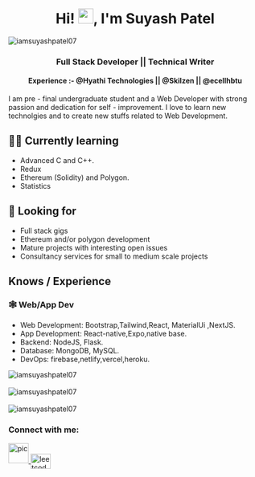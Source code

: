 <body>
<h1 align="center">Hi! <img src="https://raw.githubusercontent.com/MartinHeinz/MartinHeinz/master/wave.gif" width="30px">, I'm Suyash Patel </h1>
<div align="left"> <img src="https://komarev.com/ghpvc/?username=iamsuyashpatel07&label=Profile%20views&color=0e75b6&style=flat" alt="iamsuyashpatel07" /> </div>
    <h3 align="center">Full Stack Developer || Technical Writer</h3>
     <h4 align="center">Experience :-  @Hyathi Technologies || @Skilzen || @ecellhbtu </h4>
 
I am pre - final undergraduate student and a Web Developer with strong passion and dedication for self - improvement.
I love to learn new technolgies and to create new stuffs related to Web Development.

## 👨‍💻 Currently learning

- Advanced C and C++.
- Redux
- Ethereum (Solidity) and Polygon.
- Statistics

## 👀 Looking for

- Full stack gigs
- Ethereum and/or polygon development
- Mature projects with interesting open issues
- Consultancy services for small to medium scale projects

## Knows / Experience

### 🕸️ Web/App Dev

- Web Development: Bootstrap,Tailwind,React, MaterialUi ,NextJS.
- App Development: React-native,Expo,native base.
- Backend: NodeJS, Flask.
- Database: MongoDB, MySQL.
- DevOps: firebase,netlify,vercel,heroku.

<div><img align="center" src="https://github-readme-stats.vercel.app/api/top-langs?username=iamsuyashpatel07&show_icons=true&locale=en&layout=compact" alt="iamsuyashpatel07" /></div>
<br/>
<div><img align="center"" src="https://github-readme-stats.vercel.app/api?username=iamsuyashpatel07&show_icons=true&locale=en" alt="iamsuyashpatel07" /></div>
<br/>
<div><img align="center" src="https://github-readme-streak-stats.herokuapp.com/?user=iamsuyashpatel07&" alt="iamsuyashpatel07" /></div>

<h3 align="left">Connect with me:</h3>
<p align="left">
<a href="https://www.pateldev.xyz/">
<image src="https://blogger.googleusercontent.com/img/b/R29vZ2xl/AVvXsEg0hmz13R4E88TUzL7semllpjXL9Kx6HLs0S5QeUQsVuReXu4V1cYYkB6gTr-aft2lRXgxFhsI3JLZN7YreZh1XBXifhydExUjVcUqQRyvHfDQtCOVP10ZOUIrZn3Lgr9EGr5dJaLnLnfaCoOHzGPpWEh5YfOHqYm_EUqttJLPN40TmXr4qJTy0-5bC/s320/img.png" alt="pic" height="40px" width="40px" />
</a>
<a href="https://leetcode.com/serpensortia/" target="blank"><img align="center" src="https://raw.githubusercontent.com/rahuldkjain/github-profile-readme-generator/master/src/images/icons/Social/leet-code.svg" alt="leetcode" height="30" width="40" /></a>

</p>

</body>
